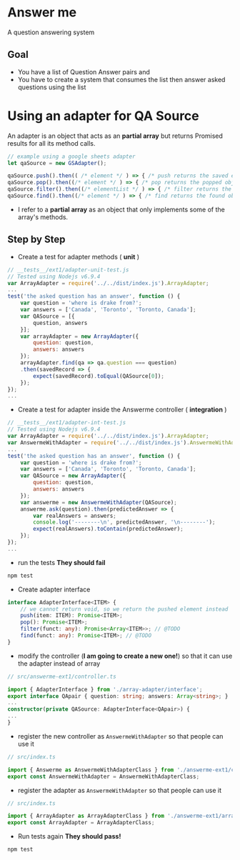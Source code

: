 # Answer me
A question answering system

## Goal
* You have a list of Question Answer pairs and
* You have to create a system that consumes the list then answer asked questions using the list

# Using an adapter for QA Source

An adapter is an object that acts as an **partial array** but returns 
Promised results for all its method calls.
```javascript
// example using a google sheets adapter
let qaSource = new GSAdapter();

qaSource.push().then(( /* element */ ) => { /* push returns the saved element */ } );
qaSource.pop().then((/* element */ ) => { /* pop returns the popped object */ })
qaSource.filter().then((/* elementList */ ) => { /* filter returns the list of found object */ })
qaSource.find().then((/* element */ ) => { /* find returns the found object */ })
```
* I refer to a **partial array** as an object that only implements some of the array's methods.

## Step by Step

* Create a test for adapter methods ( **unit** )
```javascript
// __tests__/ext1/adapter-unit-test.js
// Tested using Nodejs v6.9.4
var ArrayAdapter = require('../../dist/index.js').ArrayAdapter;
...
test('the asked question has an answer', function () {
    var question = 'where is drake from?';
    var answers = ['Canada', 'Toronto', 'Toronto, Canada'];
    var QASource = [{
        question, answers
    }];
    var arrayAdapter = new ArrayAdapter({
        question: question,
        answers: answers
    });
    arrayAdapter.find(qa => qa.question === question)
    .then(savedRecord => {
        expect(savedRecord).toEqual(QASource[0]);
    });
});
...
```

* Create a test for adapter inside the Answerme controller ( **integration** )
```javascript
// __tests__/ext1/adapter-int-test.js
// Tested using Nodejs v6.9.4
var ArrayAdapter = require('../../dist/index.js').ArrayAdapter;
var AnswermeWithAdapter = require('../../dist/index.js').AnswermeWithAdapter;
...
test('the asked question has an answer', function () {
    var question = 'where is drake from?';
    var answers = ['Canada', 'Toronto', 'Toronto, Canada'];
    var QASource = new ArrayAdapter({
        question: question,
        answers: answers
    });
    var answerme = new AnswermeWithAdapter(QASource);
    answerme.ask(question).then(predictedAnswer => {
        var realAnswers = answers;
        console.log('--------\n', predictedAnswer, '\n--------');
        expect(realAnswers).toContain(predictedAnswer);
    });
});
...
```

* run the tests **They should fail**
```sh
npm test
```

* Create adapter interface
```typescript
interface AdapterInterface<ITEM> {
    // we cannot return void, so we return the pushed element instead
    push(item: ITEM): Promise<ITEM>;
    pop(): Promise<ITEM>;
    filter(funct: any): Promise<Array<ITEM>>; // @TODO
    find(funct: any): Promise<ITEM>; // @TODO
}
```

* modify the controller (**I am going to create a new one!**) so that it can use the adapter instead of array
```typescript
// src/answerme-ext1/controller.ts

import { AdapterInterface } from './array-adapter/interface';
export interface QApair { question: string; answers: Array<string>; }
...
constructor(private QASource: AdapterInterface<QApair>) {
...
}
```

* register the new controller as `AnswermeWithAdapter` so that people can use it
```typescript
// src/index.ts

import { Answerme as AnswermeWithAdapterClass } from './answerme-ext1/controller';
export const AnswermeWithAdapter = AnswermeWithAdapterClass;
``` 

* register the adapter as `AnswermeWithAdapter` so that people can use it
```typescript
// src/index.ts

import { ArrayAdapter as ArrayAdapterClass } from './answerme-ext1/array-adapter/controller';
export const ArrayAdapter = ArrayAdapterClass;
```

* Run tests again **They should pass!**
```sh
npm test
```